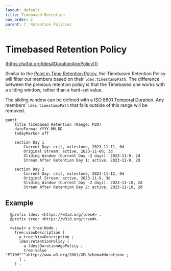 ```yaml
---
layout: default
title: Timebased Retention
nav_order: 2
parent: 7. Retention Policies
---
```


# Timebased Retention Policy

[https://w3id.org/ldes#DurationAgoPolicy]()

Similar to the [Point in Time Retention Policy](./point-in-time),
the Timebased Retention Policy will filter out members based on their `ldes:timestampPath`.
The difference between the previous retention policy is that the Timebased one works with a
sliding window, rather than a hard-set value.

The sliding window can be defined with a [ISO 8601 Temporal Duration](https://tc39.es/proposal-temporal/docs/duration.html).
Any members' `ldes:timestampPath` that falls outside of this range will be removed.

```mermaid
gantt
    title Timebased Retention (Range: P2D)
    dateFormat YYYY-MM-DD
    todayMarker off

    section Day 1
        Current Day: crit, milestone, 2023-11-11, 0d
        Original Stream: active, 2023-11-08, 3d
        Sliding Window (Current Day -2 days): 2023-11-9, 2d
        Stream After Retention Day 1: active, 2023-11-9, 2d

    section Day 2
        Current Day: crit, milestone, 2023-11-12, 0d
        Original Stream: active, 2023-11-9, 3d
        Sliding Window (Current Day -2 days): 2023-11-10, 2d
        Stream After Retention Day 2: active, 2023-11-10, 2d
```

## Example

```turtle
  @prefix ldes: <https://w3id.org/ldes#> .
  @prefix tree: <https://w3id.org/tree#>.

  <view1> a tree:Node ;
    tree:viewDescription [
      a tree:ViewDescription ;
      ldes:retentionPolicy [
        a ldes:DurationAgoPolicy ;
        tree:value "PT10M"^^<http://www.w3.org/2001/XMLSchema#duration> ;
      ] ;
    ] .
```
